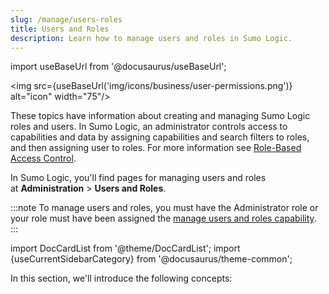 ```yaml
---
slug: /manage/users-roles
title: Users and Roles
description: Learn how to manage users and roles in Sumo Logic.
---
```


import useBaseUrl from '@docusaurus/useBaseUrl';

<img src={useBaseUrl('img/icons/business/user-permissions.png')} alt="icon" width="75"/>

These topics have information about creating and managing Sumo Logic roles and users. In Sumo Logic,  an administrator controls access to capabilities and data by assigning capabilities and search filters to roles, and then assigning user to roles. For more information see [Role-Based Access Control](roles/role-based-access-control.md).

In Sumo Logic, you'll find pages for managing users and roles at **Administration** > **Users and Roles**.

:::note
To manage users and roles, you must have the Administrator role or your role must have been assigned the [manage users and roles capability](roles/role-capabilities.md).
:::

import DocCardList from '@theme/DocCardList';
import {useCurrentSidebarCategory} from '@docusaurus/theme-common';

In this section, we'll introduce the following concepts:

<DocCardList items={useCurrentSidebarCategory().items}/>
